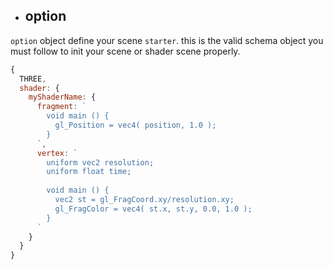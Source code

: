- ## option

`option` object define your scene `starter`. this is the valid schema object you must follow to init your scene or shader scene properly.

```js
{
  THREE,
  shader: {
    myShaderName: {
      fragment: `
        void main () {
          gl_Position = vec4( position, 1.0 );
        }
      `,
      vertex: `
        uniform vec2 resolution;
        uniform float time;
  
        void main () {
          vec2 st = gl_FragCoord.xy/resolution.xy;
          gl_FragColor = vec4( st.x, st.y, 0.0, 1.0 );
        }
      `
    }
  }
}
```
